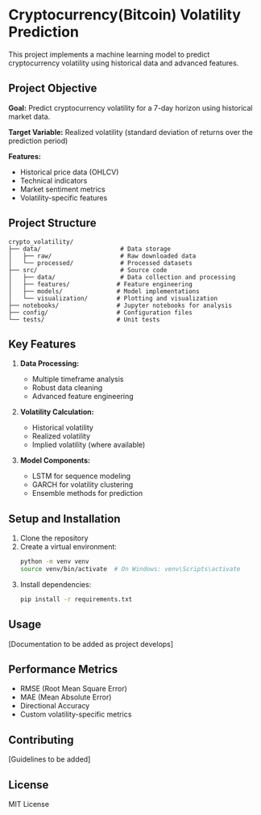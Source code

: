 # Cryptocurrency(Bitcoin) Volatility Prediction

This project implements a machine learning model to predict cryptocurrency volatility using historical data and advanced features.

## Project Objective

**Goal:** Predict cryptocurrency volatility for a 7-day horizon using historical market data.

**Target Variable:** Realized volatility (standard deviation of returns over the prediction period)

**Features:**
- Historical price data (OHLCV)
- Technical indicators
- Market sentiment metrics
- Volatility-specific features

## Project Structure

```
crypto_volatility/
├── data/                      # Data storage
│   ├── raw/                   # Raw downloaded data
│   └── processed/             # Processed datasets
├── src/                       # Source code
│   ├── data/                  # Data collection and processing
│   ├── features/             # Feature engineering
│   ├── models/               # Model implementations
│   └── visualization/        # Plotting and visualization
├── notebooks/                # Jupyter notebooks for analysis
├── config/                   # Configuration files
└── tests/                    # Unit tests
```

## Key Features

1. **Data Processing:**
   - Multiple timeframe analysis
   - Robust data cleaning
   - Advanced feature engineering

2. **Volatility Calculation:**
   - Historical volatility
   - Realized volatility
   - Implied volatility (where available)

3. **Model Components:**
   - LSTM for sequence modeling
   - GARCH for volatility clustering
   - Ensemble methods for prediction

## Setup and Installation

1. Clone the repository
2. Create a virtual environment:
   ```bash
   python -m venv venv
   source venv/bin/activate  # On Windows: venv\Scripts\activate
   ```
3. Install dependencies:
   ```bash
   pip install -r requirements.txt
   ```

## Usage

[Documentation to be added as project develops]

## Performance Metrics

- RMSE (Root Mean Square Error)
- MAE (Mean Absolute Error)
- Directional Accuracy
- Custom volatility-specific metrics

## Contributing

[Guidelines to be added]

## License

MIT License 
